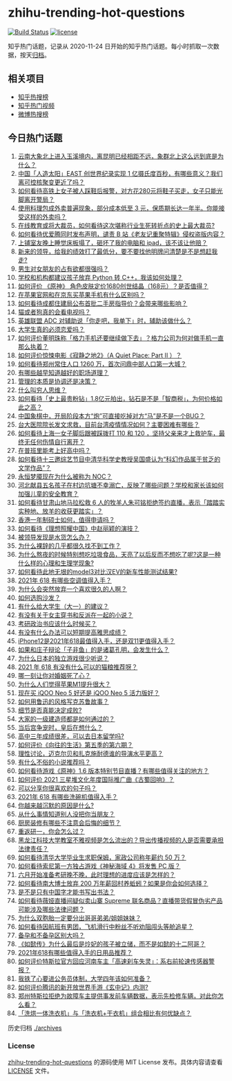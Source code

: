 # zhihu-trending-hot-questions

[![Build Status](https://github.com/justjavac/zhihu-trending-hot-questions/workflows/ci/badge.svg?branch=master)](https://github.com/justjavac/zhihu-trending-hot-questions/actions)
[![license](https://img.shields.io/github/license/justjavac/zhihu-trending-hot-questions)](https://github.com/justjavac/zhihu-trending-hot-questions/blob/master/LICENSE)

知乎热门话题，记录从 2020-11-24 日开始的知乎热门话题。每小时抓取一次数据，按天[归档](./archives)。

## 相关项目

- [知乎热搜榜](https://github.com/justjavac/zhihu-trending-top-search)
- [知乎热门视频](https://github.com/justjavac/zhihu-trending-hot-video)
- [微博热搜榜](https://github.com/justjavac/weibo-trending-hot-search)

## 今日热门话题

<!-- BEGIN -->
<!-- 最后更新时间 Sat May 29 2021 08:36:55 GMT+0800 (China Standard Time) -->

1. [云南大象北上进入玉溪境内，离昆明已经相距不远，象群北上这么远到底是为什么？](https://www.zhihu.com/question/461780294)
2. [中国「人造太阳」EAST 创世界纪录实现 1
   亿摄氏度百秒，有哪些意义？我们离可控核聚变更近了吗？](https://www.zhihu.com/question/461890685)
3. [如何看待高铁上女子被人踩鞋后报警，对方花280元将鞋子买走，女子只能光脚离开警局？](https://www.zhihu.com/question/461397187)
4. [使用料理包成外卖普遍现象，部分成本低至 3
   元，保质期长达一年半。你能接受这样的外卖吗？](https://www.zhihu.com/question/461747523)
5. [在线教育或将大裁员，如何看待这次堪称行业生死转折点的史上最大裁员?](https://www.zhihu.com/question/461837840)
6. [如何看待优爱腾同时发布声明，谴责 B
   站《老友记重聚特辑》侵权盗版内容？](https://www.zhihu.com/question/461879768)
7. [上铺室友晚上睡觉床板塌了，砸坏了我的电脑和
   ipad，该不该让他赔？](https://www.zhihu.com/question/460572374)
8. [新来的领导，给我的绩效打了最低分，要不要找他明牌问清楚是不是想赶我走?](https://www.zhihu.com/question/454250798)
9. [男生对女朋友的占有欲都很强吗？](https://www.zhihu.com/question/332142062)
10. [学校和机构都建议孩子放弃 Python 转
    C++，我该如何处理？](https://www.zhihu.com/question/460432138)
11. [如何评价 《原神》
    角色皮肤定价1680创世结晶（168元）？是否值得？](https://www.zhihu.com/question/461933175)
12. [在苹果官网和在京东买苹果手机有什么区别吗？](https://www.zhihu.com/question/381430800)
13. [如何看待成都住建局公布首批二手房指导价？会带来哪些影响？](https://www.zhihu.com/question/461860619)
14. [猫或者狗真的会看电视吗？](https://www.zhihu.com/question/31559547)
15. [英雄联盟 ADC 对辅助说「你走吧，我单下」时，辅助该做什么？](https://www.zhihu.com/question/461571906)
16. [大学生真的必须恋爱吗？](https://www.zhihu.com/question/460593007)
17. [如何评价董明珠称「格力手机还要继续做下去」？格力公司为何对做手机一直那么执着？](https://www.zhihu.com/question/461458064)
18. [如何评价惊悚电影《寂静之地2》（A Quiet Place: Part II
    ）？](https://www.zhihu.com/question/370601326)
19. [如何看待郑州常住人口 1260 万，首次问鼎中部人口第一大城？](https://www.zhihu.com/question/461641467)
20. [有哪些越早知道越好的职场道理？](https://www.zhihu.com/question/440192492)
21. [管理的本质是协调还是决策？](https://www.zhihu.com/question/453320234)
22. [什么叫穷人思维？](https://www.zhihu.com/question/458970752)
23. [如何看待「史上最贵粉钻」1.8亿元拍出，钻石是不是「智商税」，为何价格如此之高？](https://www.zhihu.com/question/461615316)
24. [中国象棋中，开局阶段本方“炮”可直接吃掉对方“马”是不是一个BUG？](https://www.zhihu.com/question/41478929)
25. [台大医院院长发文求救，目前台湾疫情情况如何？主要困难有哪些？](https://www.zhihu.com/question/461718906)
26. [如何看待上海一女子脚后跟被踩拨打 110 和 120
    ，坚持父亲来才上救护车，最终无任何伤情自行离开？](https://www.zhihu.com/question/461492198)
27. [在普班里能考上好高中吗？](https://www.zhihu.com/question/461217311)
28. [如何看待十三邀综艺节目中清华科学史教授吴国盛认为“科幻作品属于贫乏的文学作品”？](https://www.zhihu.com/question/461687691)
29. [永恒梦魇现在为什么被称为 NOC？](https://www.zhihu.com/question/282834520)
30. [河北献县五名孩子在村边坑塘不幸溺亡，反映了哪些问题？学校和家长该如何加强儿童的安全教育？](https://www.zhihu.com/question/460922649)
31. [如何看待甘肃山地马拉松救 6
    人的牧羊人朱可铭拒绝签约直播，表示「踏踏实实种地、放羊的收获更踏实」？](https://www.zhihu.com/question/461751615)
32. [香港一年制硕士如何，值得申请吗？](https://www.zhihu.com/question/328725210)
33. [如何看待《理想照耀中国》中赵丽颖的演技？](https://www.zhihu.com/question/461761569)
34. [被领导发现是水货怎么办？](https://www.zhihu.com/question/449779149)
35. [为什么裸辞的几乎都很久找不到工作？](https://www.zhihu.com/question/430872977)
36. [为什么熬夜的时候特别想吃垃圾食品，天亮了以后反而不想吃了呢?这是一种什么样的心理和生理学现象?](https://www.zhihu.com/question/461602496)
37. [如何看待此地无垠的model3对比汉EV的新车性能测试结果?](https://www.zhihu.com/question/461659083)
38. [2021年 618 有哪些空调值得入手？](https://www.zhihu.com/question/457255328)
39. [为什么会突然放弃一个喜欢很久的人啊？](https://www.zhihu.com/question/460720687)
40. [如何选购沙发？](https://www.zhihu.com/question/21234862)
41. [有什么给大学生（大一）的建议？](https://www.zhihu.com/question/454325478)
42. [有没有关于女主穿书和反派在一起的小说？](https://www.zhihu.com/question/373863774)
43. [考研政治书应该什么时候买？](https://www.zhihu.com/question/454824118)
44. [有没有什么办法可以短期提高雅思成绩？](https://www.zhihu.com/question/428867238)
45. [iPhone12是2021年618最值得入手，还是双11更值得入手？](https://www.zhihu.com/question/457788834)
46. [如果和庄子辩论「子非鱼」的是诸葛孔明，会发生什么？](https://www.zhihu.com/question/37365778)
47. [为什么日本的独立游戏很少听说？](https://www.zhihu.com/question/461643976)
48. [2021 年 618 有没有什么可以的猫粮推荐呀？](https://www.zhihu.com/question/455949023)
49. [哪一刻让你对婚姻死了心？](https://www.zhihu.com/question/311171163)
50. [为什么人们觉得苹果M1提升很大？](https://www.zhihu.com/question/461342293)
51. [现在买 iQOO Neo 5 好还是 iQOO Neo 5
    活力版好？](https://www.zhihu.com/question/459079821)
52. [如何用鲁迅的风格写克苏鲁故事？](https://www.zhihu.com/question/68136237)
53. [细节是否真能决定成败?](https://www.zhihu.com/question/461706209)
54. [大家的一级建造师都是如何通过的？](https://www.zhihu.com/question/446875392)
55. [当后宫争宠时，皇后在想什么？](https://www.zhihu.com/question/453175790)
56. [高中三年成绩很差，可以去日本留学吗?](https://www.zhihu.com/question/455422060)
57. [如何评价《向往的生活》第五季的第六期？](https://www.zhihu.com/question/461905165)
58. [理性讨论，迈克尔贝和扎克施耐德谁的导演水平更高？](https://www.zhihu.com/question/461544127)
59. [有什么不俗的小说推荐吗？](https://www.zhihu.com/question/433483283)
60. [如何看待游戏《原神》1.6
    版本特别节目直播？有哪些值得关注的地方？](https://www.zhihu.com/question/461839789)
61. [如何评价 2021 三星堆文化年度国际推广曲《古蜀回响》？](https://www.zhihu.com/question/461933253)
62. [可以分享你很喜欢的句子吗？](https://www.zhihu.com/question/455721542)
63. [2021年 618 有哪些洗碗机值得入手？](https://www.zhihu.com/question/457255383)
64. [你越来越沉默的原因是什么?](https://www.zhihu.com/question/412546017)
65. [从什么事情知道别人没把你当朋友？](https://www.zhihu.com/question/360519545)
66. [厨房装修有哪些不注意会后悔的细节？](https://www.zhihu.com/question/340540614)
67. [重返研一，你会怎么过？](https://www.zhihu.com/question/351675467)
68. [黑龙江科技大学教室不雅视频是怎么流出的？导出传播视频的人是否需要承担法律责任？](https://www.zhihu.com/question/461646094)
69. [如何看待清华大学毕业生求职保姆，家政公司称年薪约 50 万？](https://www.zhihu.com/question/461763906)
70. [如何看待索尼第一方独占游戏《神秘海域 4》将发售 PC 版？](https://www.zhihu.com/question/461623742)
71. [六月开始准备考研晚不晚，此时理想的进度应该是怎样的？](https://www.zhihu.com/question/397607227)
72. [如何看待南大博士放弃 200
    万年薪回村养蚯蚓？如果是你会如何选择？](https://www.zhihu.com/question/461644691)
73. [是不是只有中国字才能书写出书法？](https://www.zhihu.com/question/453735972)
74. [如何看待薇娅直播间疑似卖山寨 Supreme
    联名商品？直播带货假冒伪劣产品可能涉及哪些法律问题？](https://www.zhihu.com/question/460636279)
75. [为什么双胞胎一定要分出哥哥弟弟/姐姐妹妹？](https://www.zhihu.com/question/40577784)
76. [如何看待因航班有男团，飞机滑行中粉丝不听劝阻闯头等舱追星？](https://www.zhihu.com/question/461634572)
77. [备孕和不备孕区别大吗？](https://www.zhihu.com/question/438113905)
78. [《如懿传》为什么最后是炩妃的孩子被立储，而不是如懿的十二阿哥？](https://www.zhihu.com/question/400574419)
79. [2021年618有哪些值得入手的日用品推荐？](https://www.zhihu.com/question/460708555)
80. [如何评价特斯拉官方回应河南车主「高速刹车失灵」：系右前轮速传感器警报？](https://www.zhihu.com/question/461826911)
81. [我铁了心要进公务员体制，大学四年该如何准备？](https://www.zhihu.com/question/445991615)
82. [如何评价腾讯的新开放世界手游《玄中记》内测?](https://www.zhihu.com/question/460514093)
83. [郑州特斯拉拒绝为故障车主提供事发前车辆数据，表示先检修车辆，对此你怎么看？](https://www.zhihu.com/question/461683066)
84. [「洗烘一体洗衣机」与「洗衣机+干衣机」组合相比有何优缺点？](https://www.zhihu.com/question/22223247)

<!-- END -->

历史归档 [./archives](./archives)

### License

[zhihu-trending-hot-questions](https://github.com/justjavac/zhihu-trending-hot-questions)
的源码使用 MIT License 发布。具体内容请查看 [LICENSE](./LICENSE) 文件。
